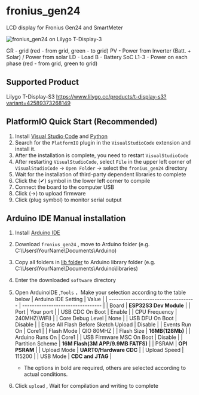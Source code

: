 # fronius_gen24
LCD display for Fronius Gen24 and SmartMeter

![fronius_gen24 on Lilygo T-Display-3](https://github.com/user-attachments/assets/ace65480-dd41-408c-989c-845e8e2832ae)

GR - grid (red - from grid, green - to grid)
PV - Power from Inverter (Batt. + Solar) / Power from solar
LD - Load 
B - Battery SoC
L1-3 - Power on each phase (red - from grid, green to grid)

## Supported Product

Lilygo T-Display-S3
https://www.lilygo.cc/products/t-display-s3?variant=42589373268149

## PlatformIO Quick Start (Recommended)
1. Install [Visual Studio Code](https://code.visualstudio.com/) and [Python](https://www.python.org/)
2. Search for the `PlatformIO` plugin in the `VisualStudioCode` extension and install it.
3. After the installation is complete, you need to restart `VisualStudioCode`
4. After restarting `VisualStudioCode`, select `File` in the upper left corner of `VisualStudioCode` -> `Open Folder` -> select the `fronius_gen24` directory
5. Wait for the installation of third-party dependent libraries to complete
6. Click the (✔) symbol in the lower left corner to compile
7. Connect the board to the computer USB
8. Click (→) to upload firmware
9. Click (plug symbol) to monitor serial output


## Arduino IDE Manual installation

1. Install [Arduino IDE](https://www.arduino.cc/en/software)
2. Download `fronius_gen24` , move to Arduino folder (e.g. C:\Users\YourName\Documents\Arduino\)
3. Copy all folders in [lib folder](./lib/) to Arduino library folder (e.g. C:\Users\YourName\Documents\Arduino\libraries)
4. Enter the downloaded `software` directory
5. Open ArduinoIDE ,`Tools` ，Make your selection according to the table below
    | Arduino IDE Setting                  | Value                             |
    | ------------------------------------ | --------------------------------- |
    | Board                                | **ESP32S3 Dev Module**            |
    | Port                                 | Your port                         |
    | USB CDC On Boot                      | Enable                            |
    | CPU Frequency                        | 240MHZ(WiFi)                      |
    | Core Debug Level                     | None                              |
    | USB DFU On Boot                      | Disable                           |
    | Erase All Flash Before Sketch Upload | Disable                           |
    | Events Run On                        | Core1                             |
    | Flash Mode                           | QIO 80MHZ                         |
    | Flash Size                           | **16MB(128Mb)**                   |
    | Arduino Runs On                      | Core1                             |
    | USB Firmware MSC On Boot             | Disable                           |
    | Partition Scheme                     | **16M Flash(3M APP/9.9MB FATFS)** |
    | PSRAM                                | **OPI PSRAM**                     |
    | Upload Mode                          | **UART0/Hardware CDC**            |
    | Upload Speed                         | 115200                            |
    | USB Mode                             | **CDC and JTAG**                  |
    * The options in bold are required, others are selected according to actual conditions.

6. Click `upload` , Wait for compilation and writing to complete

